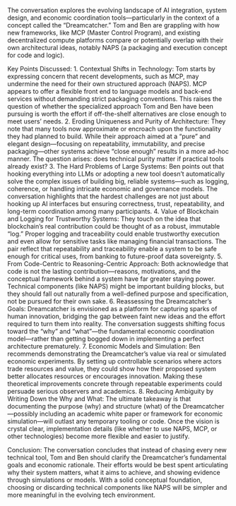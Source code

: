 The conversation explores the evolving landscape of AI integration, system design, and economic coordination tools—particularly in the context of a concept called the “Dreamcatcher.” Tom and Ben are grappling with how new frameworks, like MCP (Master Control Program), and existing decentralized compute platforms compare or potentially overlap with their own architectural ideas, notably NAPS (a packaging and execution concept for code and logic).

Key Points Discussed:
	1.	Contextual Shifts in Technology:
Tom starts by expressing concern that recent developments, such as MCP, may undermine the need for their own structured approach (NAPS). MCP appears to offer a flexible front end to language models and back-end services without demanding strict packaging conventions. This raises the question of whether the specialized approach Tom and Ben have been pursuing is worth the effort if off-the-shelf alternatives are close enough to meet users’ needs.
	2.	Eroding Uniqueness and Purity of Architecture:
They note that many tools now approximate or encroach upon the functionality they had planned to build. While their approach aimed at a “pure” and elegant design—focusing on repeatability, immutability, and precise packaging—other systems achieve “close enough” results in a more ad-hoc manner. The question arises: does technical purity matter if practical tools already exist?
	3.	The Hard Problems of Large Systems:
Ben points out that hooking everything into LLMs or adopting a new tool doesn’t automatically solve the complex issues of building big, reliable systems—such as logging, coherence, or handling intricate economic and governance models. The conversation highlights that the hardest challenges are not just about hooking up AI interfaces but ensuring correctness, trust, repeatability, and long-term coordination among many participants.
	4.	Value of Blockchain and Logging for Trustworthy Systems:
They touch on the idea that blockchain’s real contribution could be thought of as a robust, immutable “log.” Proper logging and traceability could enable trustworthy execution and even allow for sensitive tasks like managing financial transactions. The pair reflect that repeatability and traceability enable a system to be safe enough for critical uses, from banking to future-proof data sovereignty.
	5.	From Code-Centric to Reasoning-Centric Approach:
Both acknowledge that code is not the lasting contribution—reasons, motivations, and the conceptual framework behind a system have far greater staying power. Technical components (like NAPS) might be important building blocks, but they should fall out naturally from a well-defined purpose and specification, not be pursued for their own sake.
	6.	Reassessing the Dreamcatcher’s Goals:
Dreamcatcher is envisioned as a platform for capturing sparks of human innovation, bridging the gap between faint new ideas and the effort required to turn them into reality. The conversation suggests shifting focus toward the “why” and “what”—the fundamental economic coordination model—rather than getting bogged down in implementing a perfect architecture prematurely.
	7.	Economic Models and Simulation:
Ben recommends demonstrating the Dreamcatcher’s value via real or simulated economic experiments. By setting up controllable scenarios where actors trade resources and value, they could show how their proposed system better allocates resources or encourages innovation. Making these theoretical improvements concrete through repeatable experiments could persuade serious observers and academics.
	8.	Reducing Ambiguity by Writing Down the Why and What:
The ultimate takeaway is that documenting the purpose (why) and structure (what) of the Dreamcatcher—possibly including an academic white paper or framework for economic simulation—will outlast any temporary tooling or code. Once the vision is crystal clear, implementation details (like whether to use NAPS, MCP, or other technologies) become more flexible and easier to justify.

Conclusion:
The conversation concludes that instead of chasing every new technical tool, Tom and Ben should clarify the Dreamcatcher’s fundamental goals and economic rationale. Their efforts would be best spent articulating why their system matters, what it aims to achieve, and showing evidence through simulations or models. With a solid conceptual foundation, choosing or discarding technical components like NAPS will be simpler and more meaningful in the evolving tech environment.
